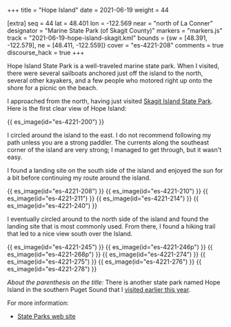 +++
title = "Hope Island"
date = 2021-06-19
weight = 44

[extra]
seq = 44
lat = 48.401
lon = -122.569
near = "north of La Conner"
designator = "Marine State Park (of Skagit County)"
markers = "markers.js"
track = "2021-06-19-hope-island-skagit.kml"
bounds = {sw = [48.391, -122.579], ne = [48.411, -122.559]}
cover = "es-4221-208"
comments = true
discourse_hack = true
+++

Hope Island State Park is a well-traveled marine state park. When I visited, there were several sailboats anchored just off the island to the north, several other kayakers, and a few people who motored right up onto the shore for a picnic on the beach.

<!-- more -->

I approached from the north, having just visited [Skagit Island State Park](/skagit-island/). Here is the first clear view of Hope Island:

{{ es_image(id="es-4221-200") }}

I circled around the island to the east. I do not recommend following my path unless you are a strong paddler. The currents along the southeast corner of the island are very strong; I managed to get through, but it wasn't easy.

I found a landing site on the south side of the island and enjoyed the sun for a bit before continuing my route around the island.

{{ es_image(id="es-4221-208") }}
{{ es_image(id="es-4221-210") }}
{{ es_image(id="es-4221-211") }}
{{ es_image(id="es-4221-214") }}
{{ es_image(id="es-4221-240") }}

I eventually circled around to the north side of the island and found the landing site that is most commonly used. From there, I found a hiking trail that led to a nice view south over the Island.

{{ es_image(id="es-4221-245") }}
{{ es_image(id="es-4221-246p") }}
{{ es_image(id="es-4221-268p") }}
{{ es_image(id="es-4221-274") }}
{{ es_image(id="es-4221-275") }}
{{ es_image(id="es-4221-276") }}
{{ es_image(id="es-4221-278") }}

_About the parenthesis on the title:_ There is another state park named Hope Island in the southern Puget Sound that I [visited earlier this year](/hope-island-mason/).

For more information:

* [State Parks web site](https://www.parks.state.wa.us/518/Hope-Island---Skagit)
